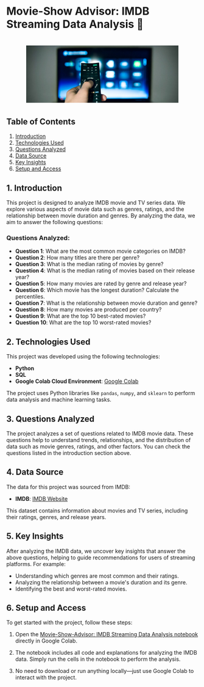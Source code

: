 # Movie-Show Advisor: IMDB Streaming Data Analysis 🎥

<h1 align="center">
    <img alt="Movie-Show Advisor" src="./image/Controle.jpg" width="400px" />
</h1>

## Table of Contents
1. [Introduction](#1-introduction)
2. [Technologies Used](#2-technologies-used)
3. [Questions Analyzed](#3-questions-analyzed)
4. [Data Source](#4-data-source)
5. [Key Insights](#5-key-insights)
6. [Setup and Access](#6-setup-and-access)

## 1. Introduction

This project is designed to analyze IMDB movie and TV series data. We explore various aspects of movie data such as genres, ratings, and the relationship between movie duration and genres. By analyzing the data, we aim to answer the following questions:

### Questions Analyzed:
- **Question 1**: What are the most common movie categories on IMDB?
- **Question 2**: How many titles are there per genre?
- **Question 3**: What is the median rating of movies by genre?
- **Question 4**: What is the median rating of movies based on their release year?
- **Question 5**: How many movies are rated by genre and release year?
- **Question 6**: Which movie has the longest duration? Calculate the percentiles.
- **Question 7**: What is the relationship between movie duration and genre?
- **Question 8**: How many movies are produced per country?
- **Question 9**: What are the top 10 best-rated movies?
- **Question 10**: What are the top 10 worst-rated movies?

## 2. Technologies Used

This project was developed using the following technologies:

- **Python**
- **SQL**
- **Google Colab Cloud Environment**: [Google Colab](https://colab.research.google.com/notebooks/welcome.ipynb?hl=pt-BR)

The project uses Python libraries like `pandas`, `numpy`, and `sklearn` to perform data analysis and machine learning tasks.

## 3. Questions Analyzed

The project analyzes a set of questions related to IMDB movie data. These questions help to understand trends, relationships, and the distribution of data such as movie genres, ratings, and other factors. You can check the questions listed in the introduction section above.

## 4. Data Source

The data for this project was sourced from IMDB:

- **IMDB**: [IMDB Website](https://www.imdb.com/)

This dataset contains information about movies and TV series, including their ratings, genres, and release years.

## 5. Key Insights

After analyzing the IMDB data, we uncover key insights that answer the above questions, helping to guide recommendations for users of streaming platforms. For example:
- Understanding which genres are most common and their ratings.
- Analyzing the relationship between a movie's duration and its genre.
- Identifying the best and worst-rated movies.

## 6. Setup and Access

To get started with the project, follow these steps:

1. Open the [Movie-Show-Advisor: IMDB Streaming Data Analysis notebook]() directly in Google Colab.

2. The notebook includes all code and explanations for analyzing the IMDB data. Simply run the cells in the notebook to perform the analysis.

3. No need to download or run anything locally—just use Google Colab to interact with the project.
